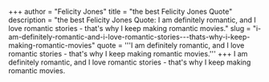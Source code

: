 +++
author = "Felicity Jones"
title = "the best Felicity Jones Quote"
description = "the best Felicity Jones Quote: I am definitely romantic, and I love romantic stories - that's why I keep making romantic movies."
slug = "i-am-definitely-romantic-and-i-love-romantic-stories---thats-why-i-keep-making-romantic-movies"
quote = '''I am definitely romantic, and I love romantic stories - that's why I keep making romantic movies.'''
+++
I am definitely romantic, and I love romantic stories - that's why I keep making romantic movies.
